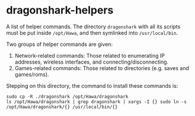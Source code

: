 # dragonshark-helpers
A list of helper commands. The directory `dragonshark` with all its scripts must be put inside `/opt/Hawa`,
and then symlinked into `/usr/local/bin`.

Two groups of helper commands are given:

1. Network-related commands: Those related to enumerating IP addresses, wireless interfaces, and connecting/disconnecting.
2. Games-related commands: Those related to directories (e.g. saves and games/roms).

Stepping on this directory, the command to install these commands is:

```shell
sudo cp -R ./dragonshark /opt/Hawa/dragonshark
ls /opt/Hawa/dragonshark | grep dragonshark | xargs -I {} sudo ln -s /opt/Hawa/dragonshark/{} /usr/local/bin/{}
```